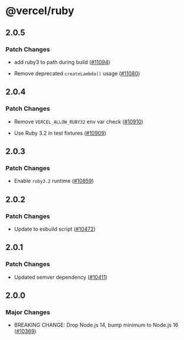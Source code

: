 # @vercel/ruby

## 2.0.5

### Patch Changes

- add ruby3 to path during build ([#11094](https://github.com/khulnasoft/devship/pull/11094))

- Remove deprecated `createLambda()` usage ([#11080](https://github.com/khulnasoft/devship/pull/11080))

## 2.0.4

### Patch Changes

- Remove `VERCEL_ALLOW_RUBY32` env var check ([#10910](https://github.com/khulnasoft/devship/pull/10910))

- Use Ruby 3.2 in test fixtures ([#10909](https://github.com/khulnasoft/devship/pull/10909))

## 2.0.3

### Patch Changes

- Enable `ruby3.2` runtime ([#10859](https://github.com/khulnasoft/devship/pull/10859))

## 2.0.2

### Patch Changes

- Update to esbuild script ([#10472](https://github.com/khulnasoft/devship/pull/10472))

## 2.0.1

### Patch Changes

- Updated semver dependency ([#10411](https://github.com/khulnasoft/devship/pull/10411))

## 2.0.0

### Major Changes

- BREAKING CHANGE: Drop Node.js 14, bump minimum to Node.js 16 ([#10369](https://github.com/khulnasoft/devship/pull/10369))

